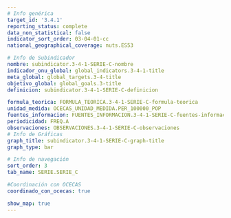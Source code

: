 ```yaml
---
# Info genérica
target_id: '3.4.1'
reporting_status: complete
data_non_statistical: false
indicator_sort_order: 03-04-01-cc
national_geographical_coverage: nuts.ES53

# Info de Subindicador
nombre: subindicator.3-4-1-SERIE-C-nombre
indicador_onu_global: global_indicators.3-4-1-title
meta_global: global_targets.3-4-title
objetivo_global: global_goals.3-title
definicion: subindicator.3-4-1-SERIE-C-definicion

formula_teorica: FORMULA_TEORICA.3-4-1-SERIE-C-formula-teorica
unidad_medida: OCECAS_UNIDAD_MEDIDA.PER_100000_POP
fuentes_informacion: FUENTES_INFORMACION.3-4-1-SERIE-C-fuentes-informacion
periodicidad: FREQ.A
observaciones: OBSERVACIONES.3-4-1-SERIE-C-observaciones
# Info de Gráficas
graph_title: subindicator.3-4-1-SERIE-C-graph-title
graph_type: bar

# Info de navegación
sort_order: 3
tab_name: SERIE.SERIE_C

#Coordinación con OCECAS
coordinado_con_ocecas: true

show_map: true
---
```

